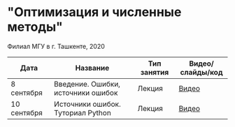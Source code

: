 # "Оптимизация и численные методы"
Филиал МГУ в г. Ташкенте, 2020

| Дата        | Название    | Тип занятия   | Видео/слайды/код  |
| ----------- | ----------- | ------------- | ------------- |
| 8 сентября  | Введение. Ошибки, источники ошибок | Лекция | [Видео](https://youtu.be/TBwU7lx2t3g)|
| 10 сентября | Источники ошибок. Туториал Python | Лекция | [Видео](https://youtu.be/bNmF5l6Y3hc) |
